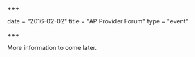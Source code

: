 +++

date = "2016-02-02"
title = "AP Provider Forum"
type = "event"

+++

More information to come later.
